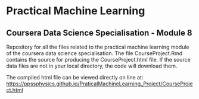 # Practical Machine Learning
## Coursera Data Science Specialisation - Module 8

Repository for all the files related to the practical machine learning module of the coursera data science specialisation. The file CourseProject.Rmd contains the source for producing the CourseProject.html file. If the source data files are not in your local directory, the code will download them.

The compiled html file can be viewed directly on line at:
https://ppssphysics.github.io/PraticalMachineLearning_Project/CourseProject.html

